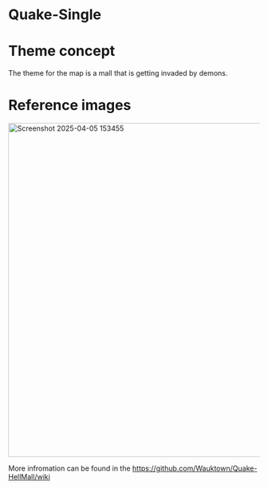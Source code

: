# Quake-Single

# Theme concept
The theme for the map is a mall that is getting invaded by demons.

# Reference images
<img width="671" alt="Screenshot 2025-04-05 153455" src="https://github.com/user-attachments/assets/86948e48-1986-4beb-bd29-0909c984fe48" />

More infromation can be found in the https://github.com/Wauktown/Quake-HellMall/wiki
